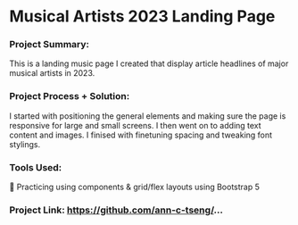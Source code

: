# Musical Artists 2023 Landing Page

### Project Summary:
This is a landing music page I created that display article headlines of major musical artists in 2023.

### Project Process + Solution:
I started with positioning the general elements and making sure the page is responsive for large and small screens. 
I then went on to adding text content and images. I finised with finetuning spacing and tweaking font stylings.

### Tools Used:
🌟 Practicing using components & grid/flex layouts using Bootstrap 5


### Project Link: https://github.com/ann-c-tseng/...

